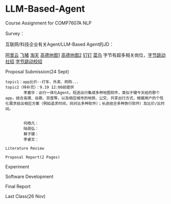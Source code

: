 # LLM-Based-Agent

Course Assignment for COMP7607A NLP

Survey：

互联网/科技企业有关Agent/LLM-Based Agent的JD：

[阿里云](https://careers.aliyun.com/campus/position-detail?lang=zh&positionId=9950263008)
[飞猪](https://career.fliggy.com/off-campus/position-detail?lang=zh&positionId=7000046601&track_id=SSP1758108522605HIOcYUOjAn3701)
[淘天](https://talent.taotian.com/off-campus/position-detail?lang=zh&positionId=100003480001&track_id=SSP1758108126585wgccARAHke9033)
[高德地图1](https://talent.amap.com/off-campus/position-detail?lang=zh&positionId=100001040008&track_id=SSP1758109137011XIHFSJhttc3885)
[高德地图2](https://talent.amap.com/off-campus/position-detail?lang=zh&positionId=100001060002&track_id=SSP1758109137011oBGofJLbna5575)
[钉钉](https://talent.dingtalk.com/off-campus/position-detail?lang=zh&positionId=7000039719&track_id=SSP1758109075726sbujjvZPtJ4507)
[菜鸟](https://talent.cainiao.com/off-campus/position-detail?positionId=21089033&positionType=social)
字节有超多相关岗位，[字节跳动社招](https://jobs.bytedance.com/experienced/position/list?keywords=agent)
[字节跳动校招](https://jobs.bytedance.com/campus/position/list?keywords=agent)


Proposal Submission(24 Sept)
    
    
    topic1：app比价--打车、外卖、网购...
    topic2（待补充）：9.19 12:00前提供
            李嘉华：出行一体化Agent。短途出行集成多种地图软件，类似子键今天给的那个app，结合高德、谷歌、百度等，以及相应城市的地铁、公交、共享出行方式，根据用户的个性化需求给出相应方案（例如追求时间，则对比多种软件）；长途结合多种旅行软件）及比价/比时间。

            
            何皓凡：
            陆政弘：
            蔡子键：
            李睿文：

    Literature Review

    Proposal Report(2 Pages)


Experiment


Software Development


Final Report



Last Class(26 Nov)
